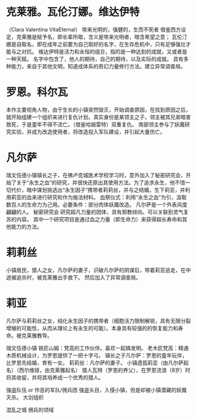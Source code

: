 
# 克莱雅。瓦伦汀娜。维达伊特
（Clara Valentina VitaEternal）
带来光明的，强健的，生而不死者
借鉴西方设定，克莱雅是赋予名，即长辈所取，含义是带来光明者，暗含希望之意；
瓦伦汀娜是自取名，即在成年之前要为自己取好的名字，在生存危机中，只有足够强壮才能与之对抗。
维达伊特是活力和永恒的组合，指的是一种达到的成就，又或者是一种天赋。
名字中包含了，他人的期待，自己的期待，以及实际的成就。
具有多种能力，来自于其他文明，知道成体系的奇幻力量修行方法。建立异常调查局。

# 罗恩。科尔瓦
本作主要视角人物，由于生长的小镇突然毁灭，开始调查原因，在找到原因之后，就开始组建一个组织来进行复仇计划。真实身份是某领主之子，领主被其兄弟暗害致死，于是童年不得不流亡。（借鉴哈姆雷特）双重复仇。
南部领主参与了妖魔研究实验，并成为改造使用者，将改造投入军队建设，并引起大量伤亡。


# 凡尔萨
瑞文伍德小镇镇长之子，在佛卢克城医术学校学习时，意外加入了秘密研究会，开始了关于“永生之血”的研究，并很快还原出其使用方法。为了追求永生，他不惜一切代价，暗中谋划挑选出“永生因子”携带者莉莉丝，并与之结婚，生下莉亚，并利用莉亚的血来进行研究和作为施法材料。
血祭仪式：利用“永生之血”为引，汲取数百人的生命力为己用。必要条件：部分肉体妖魔改造。
凡尔萨是一个外表风度翩翩的人。
秘密研究会
研究超凡力量的团体，具有邪教倾向。可以关联到灵气复苏的内容。
其中一个研究项目是通过血之力量（即生命力）来获得超长寿命和其他能力的方法。

# 莉莉丝
小镇居民，猎人之女，凡尔萨的妻子，识破凡尔萨的阴谋后，带着莉亚逃走，在中途被追杀时，被克莱雅出手救下。
然后加入了异常调查局。
# 莉亚
凡尔萨与莉莉丝之女，纯化永生因子的携带者（细胞活力限制解锁，具有无限分裂增殖的可能性，从而从理论上有永生的可能）。本身具有较强的的恢复能力和寿命。被克莱雅教导。







瑞文伍德小镇
铁匠山姆：梵高的工作伙伴。喜欢一起搞发明。
老木匠梵高：精通木质机械设计，为罗恩提供了一把十字弓。
镇长之子凡尔萨：罗恩的童年玩伴，比罗恩先结婚，育有一女。
莉莉丝：凡尔萨的妻子。
小镇遗孤莉亚（由凡尔萨起名）（西尔维娅，由克莱雅起名）
猎人瓦特（罗恩的养父），在罗恩流浪（8岁）时将其收留，并将其培养成一个优秀的猎人。


强盗队伍 or 作恶的军队/佣兵团
强盗头目，入侵小镇，但是却被小镇潜藏的妖魔灭杀。
大剑组织

混乱之城
佣兵的领域